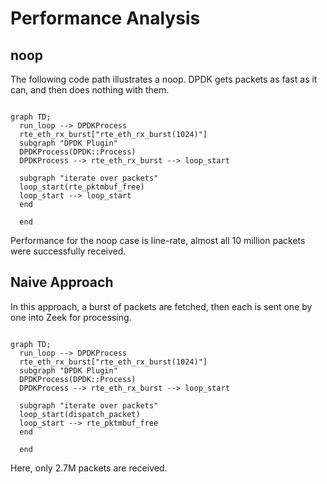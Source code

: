 # Performance Analysis

## noop

The following code path illustrates a noop. DPDK gets packets as fast as it can, and then does nothing with them.

```mermaid

graph TD;
  run_loop --> DPDKProcess
  rte_eth_rx_burst["rte_eth_rx_burst(1024)"]
  subgraph "DPDK Plugin"
  DPDKProcess(DPDK::Process)
  DPDKProcess --> rte_eth_rx_burst --> loop_start

  subgraph "iterate over packets"
  loop_start(rte_pktmbuf_free)
  loop_start --> loop_start
  end

  end
```

Performance for the noop case is line-rate, almost all 10 million packets were successfully received.

## Naive Approach

In this approach, a burst of packets are fetched, then each is sent one by one into Zeek for processing.

```mermaid

graph TD;
  run_loop --> DPDKProcess
  rte_eth_rx_burst["rte_eth_rx_burst(1024)"]
  subgraph "DPDK Plugin"
  DPDKProcess(DPDK::Process)
  DPDKProcess --> rte_eth_rx_burst --> loop_start

  subgraph "iterate over packets"
  loop_start(dispatch_packet)
  loop_start --> rte_pktmbuf_free
  end

  end
```

Here, only 2.7M packets are received.
